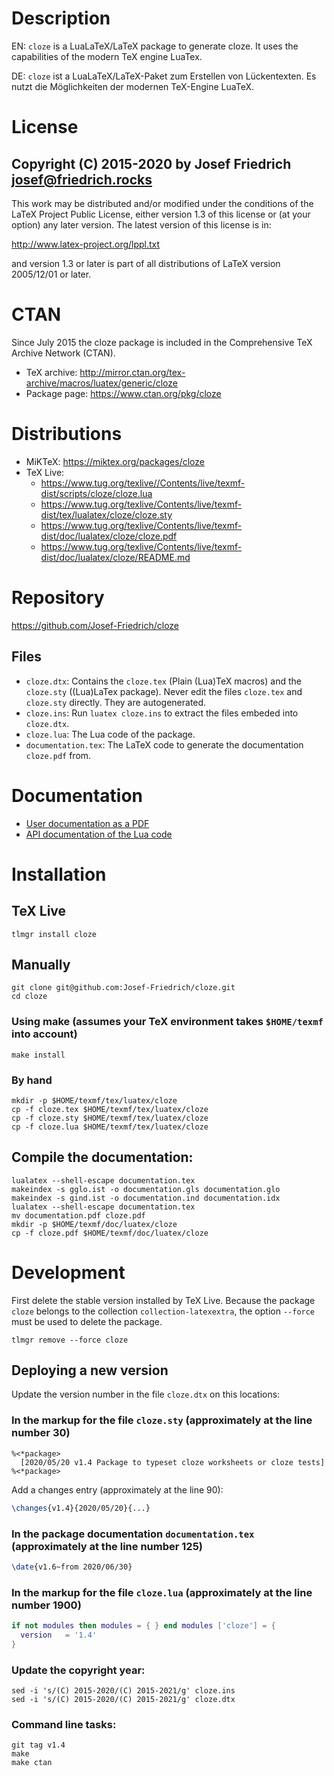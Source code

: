 # Description

EN: `cloze` is a LuaLaTeX/LaTeX package to generate cloze. It uses the
capabilities of the modern TeX engine LuaTex.

DE: `cloze` ist a LuaLaTeX/LaTeX-Paket zum Erstellen von Lückentexten.
Es nutzt die Möglichkeiten der modernen TeX-Engine LuaTeX.

# License

Copyright (C) 2015-2020 by Josef Friedrich <josef@friedrich.rocks>
------------------------------------------------------------------------
This work may be distributed and/or modified under the conditions of
the LaTeX Project Public License, either version 1.3 of this license
or (at your option) any later version.  The latest version of this
license is in:

  http://www.latex-project.org/lppl.txt

and version 1.3 or later is part of all distributions of LaTeX
version 2005/12/01 or later.

# CTAN

Since July 2015 the cloze package is included in the Comprehensive TeX
Archive Network (CTAN).

* TeX archive: http://mirror.ctan.org/tex-archive/macros/luatex/generic/cloze
* Package page: https://www.ctan.org/pkg/cloze

# Distributions

* MiKTeX: https://miktex.org/packages/cloze
* TeX Live:
  * https://www.tug.org/texlive//Contents/live/texmf-dist/scripts/cloze/cloze.lua
  * https://www.tug.org/texlive/Contents/live/texmf-dist/tex/lualatex/cloze/cloze.sty
  * https://www.tug.org/texlive/Contents/live/texmf-dist/doc/lualatex/cloze/cloze.pdf
  * https://www.tug.org/texlive/Contents/live/texmf-dist/doc/lualatex/cloze/README.md

# Repository

https://github.com/Josef-Friedrich/cloze

## Files

* `cloze.dtx`:
  Contains the `cloze.tex` (Plain (Lua)TeX macros) and the `cloze.sty`
  ((Lua)LaTex package). Never edit the files `cloze.tex` and `cloze.sty`
  directly. They are autogenerated.
* `cloze.ins`: Run `luatex cloze.ins` to extract the files embeded into
  `cloze.dtx`.
* `cloze.lua`: The Lua code of the package.
* `documentation.tex`: The LaTeX code to generate the documentation
  `cloze.pdf` from.

# Documentation

* [User documentation as a PDF](http://mirror.ctan.org/tex-archive/macros/luatex/generic/cloze/cloze.pdf)
* [API documentation of the Lua code](https://josef-friedrich.github.io/cloze)

# Installation

## TeX Live

    tlmgr install cloze

## Manually

    git clone git@github.com:Josef-Friedrich/cloze.git
    cd cloze

### Using make (assumes your TeX environment takes `$HOME/texmf` into account)

    make install

### By hand

    mkdir -p $HOME/texmf/tex/luatex/cloze
    cp -f cloze.tex $HOME/texmf/tex/luatex/cloze
    cp -f cloze.sty $HOME/texmf/tex/luatex/cloze
    cp -f cloze.lua $HOME/texmf/tex/luatex/cloze

## Compile the documentation:

    lualatex --shell-escape documentation.tex
    makeindex -s gglo.ist -o documentation.gls documentation.glo
    makeindex -s gind.ist -o documentation.ind documentation.idx
    lualatex --shell-escape documentation.tex
    mv documentation.pdf cloze.pdf
    mkdir -p $HOME/texmf/doc/luatex/cloze
    cp -f cloze.pdf $HOME/texmf/doc/luatex/cloze

# Development

First delete the stable version installed by TeX Live. Because the
package `cloze` belongs to the collection `collection-latexextra`, the
option  `--force` must be used to delete the package.

    tlmgr remove --force cloze

## Deploying a new version

Update the version number in the file `cloze.dtx` on this locations:

### In the markup for the file `cloze.sty` (approximately at the line number 30)

    %<*package>
      [2020/05/20 v1.4 Package to typeset cloze worksheets or cloze tests]
    %<*package>

Add a changes entry (approximately at the line 90):

```latex
\changes{v1.4}{2020/05/20}{...}
```

### In the package documentation `documentation.tex` (approximately at the line number 125)

```latex
\date{v1.6~from 2020/06/30}
```

### In the markup for the file `cloze.lua` (approximately at the line number 1900)

```lua
if not modules then modules = { } end modules ['cloze'] = {
  version   = '1.4'
}
```

### Update the copyright year:

```
sed -i 's/(C) 2015-2020/(C) 2015-2021/g' cloze.ins
sed -i 's/(C) 2015-2020/(C) 2015-2021/g' cloze.dtx
```

### Command line tasks:

```
git tag v1.4
make
make ctan
```
